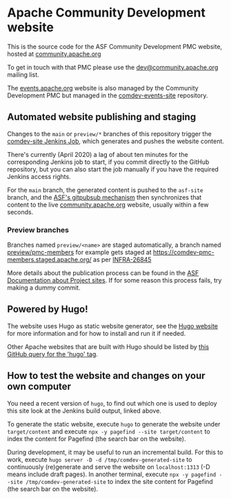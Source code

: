 <!--
Licensed to the Apache Software Foundation (ASF) under one or more
contributor license agreements.  See the NOTICE file distributed with
this work for additional information regarding copyright ownership.
The ASF licenses this file to You under the Apache License, Version 2.0
(the "License"); you may not use this file except in compliance with
the License.  You may obtain a copy of the License at

    http://www.apache.org/licenses/LICENSE-2.0

Unless required by applicable law or agreed to in writing, software
distributed under the License is distributed on an "AS IS" BASIS,
WITHOUT WARRANTIES OR CONDITIONS OF ANY KIND, either express or implied.
See the License for the specific language governing permissions and
limitations under the License.
-->
# Apache Community Development website

This is the source code for the ASF Community Development PMC website, hosted at
[community.apache.org](https://community.apache.org)

To get in touch with that PMC please use the [dev@community.apache.org](https://lists.apache.org/list.html?dev@community.apache.org) mailing list.

The [events.apache.org](https://events.apache.org/) website is also managed by the Community Development PMC
but managed in the [comdev-events-site](https://github.com/apache/comdev-events-site) repository.

## Automated website publishing and staging

Changes to the `main` or `preview/*` branches of this repository trigger the [comdev-site Jenkins Job](https://ci-builds.apache.org/job/Community%20Development/job/site/job/main/), which generates and pushes the website content.

There's currently (April 2020) a lag of about ten minutes for the corresponding Jenkins job to start, if you commit directly to the GitHub repository, but you can also start the job manually if you have the required Jenkins access rights.

For the `main` branch, the generated content is pushed to the `asf-site` branch, and
the [ASF's gitpubsub mechanism](https://blogs.apache.org/infra/entry/git_based_websites_available) then synchronizes that content to the live [community.apache.org](https://community.apache.org/) website, usually within a few seconds.

### Preview branches
Branches named `preview/<name>` are staged automatically, a branch named 
[preview/pmc-members](https://github.com/apache/comdev-site/tree/preview/pmc-members)
for example gets staged at
https://comdev-pmc-members.staged.apache.org/
as per [INFRA-26845](https://issues.apache.org/jira/browse/INFRA-26845)

More details about the publication process can be found in the [ASF Documentation about Project sites](https://infra.apache.org/project-site.html). If for some reason this process fails, try making a dummy commit.

## Powered by Hugo!

The website uses Hugo as static website generator, see the [Hugo website](https://gohugo.io/) for more information
and for how to install and run it if needed.

Other Apache websites that are built with Hugo should be listed by [this GitHub query for the 'hugo' tag](https://github.com/search?q=topic%3Ahugo+org%3Aapache&type=Repositories).

## How to test the website and changes on your own computer

You need a recent version of `hugo`, to find out which one is used to deploy this site
look at the Jenkins build output, linked above.

To generate the static website, execute `hugo` to generate the website under `target/content` and execute
`npx -y pagefind --site target/content` to index the content for Pagefind (the search bar on the website).

During development, it may be useful to run an incremental build. For this to work, execute
`hugo server -D -d /tmp/comdev-generated-site` to continuously (re)generate and serve the website on `localhost:1313`
(-D means include draft pages). In another terminal, execute `npx -y pagefind --site /tmp/comdev-generated-site` to
index the site content for Pagefind (the search bar on the website).
